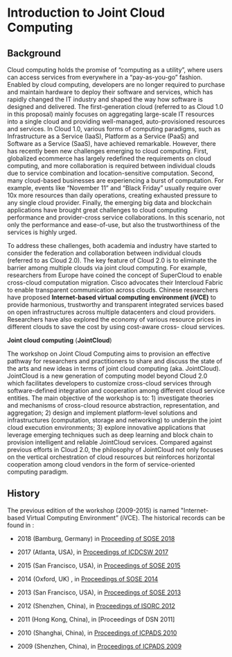 # Introduction to Joint Cloud Computing

## Background

Cloud computing holds the promise of “computing as a utility”, where
users can access services from everywhere in a “pay-as-you-go” fashion.
Enabled by cloud computing, developers are no longer required to
purchase and maintain hardware to deploy their software and services,
which has rapidly changed the IT industry and shaped the way how
software is designed and delivered. The first-generation cloud (referred
to as Cloud 1.0 in this proposal) mainly focuses on aggregating
large-scale IT resources into a single cloud and providing well-managed,
auto-provisioned resources and services. In Cloud 1.0, various forms of
computing paradigms, such as Infrastructure as a Service (IaaS),
Platform as a Service (PaaS) and Software as a Service (SaaS), have
achieved remarkable.  However, there has recently been new challenges
emerging to cloud computing. First, globalized ecommerce has largely
redefined the requirements on cloud computing, and more collaboration is
required between individual clouds due to service combination and
location-sensitive computation. Second, many cloud-based businesses are
experiencing a burst of computation. For example, events like “November
11” and “Black Friday” usually require over 10x more resources than
daily operations, creating exhausted pressure to any single cloud
provider. Finally, the emerging big data and blockchain applications
have brought great challenges to cloud computing performance and
provider-cross service collaborations. In this scenario, not only the
performance and ease-of-use, but also the trustworthiness of the
services is highly urged.

To address these challenges, both academia and industry have started to
consider the federation and collaboration between individual clouds
(referred to as Cloud 2.0). The key feature of Cloud
2.0 is to eliminate the barrier among multiple clouds via joint cloud
computing. For example, researchers from Europe have coined the concept
of SuperCloud to enable cross-cloud computation migration. Cisco
advocates their Intercloud Fabric to enable transparent communication
across clouds. Chinese researchers have proposed **Internet-based virtual
computing environment (iVCE)** to provide harmonious, trustworthy and
transparent integrated services based on open infrastructures across
multiple datacenters and cloud providers. Researchers have also explored
the economy of various resource prices in different clouds to save the
cost by using cost-aware cross- cloud services.  

**Joint cloud computing** (**JointCloud**) 

The workshop on Joint Cloud Computing aims to provision an effective pathway for researchers and practitioners to share and discuss the state of the arts and new ideas in terms of joint cloud computing (aka. JointCloud). JointCloud is a new generation of computing model beyond Cloud 2.0 which facilitates developers to customize cross-cloud services through software-defined integration and cooperation among different cloud service entities. The main objective of the workshop is to: 1) investigate theories and mechanisms of cross-cloud resource abstraction, representation, and aggregation; 2) design and implement platform-level solutions and infrastructures (computation, storage and networking) to underpin the joint cloud execution environments; 3) explore innovative applications that leverage emerging techniques such as deep learning and block chain to provision intelligent and reliable JointCloud services. Compared against previous efforts in Cloud 2.0, the philosophy of JointCloud not only focuses on the vertical orchestration of cloud resources but reinforces horizontal cooperation among cloud vendors in the form of service-oriented computing paradigm.




## History

The previous edition of the workshop (2009-2015) is named "Internet-based Virtual Computing Environment” (iVCE). The historical
records can be found in :

* 2018 (Bamburg, Germany) in [Proceeding of SOSE 2018](http://ieeexplore.ieee.org/xpl/mostRecentIssue.jsp?punumber=8359116) 

* 2017 (Atlanta, USA), in [Proceedings of ICDCSW 2017](http://ieeexplore.ieee.org/xpl/mostRecentIssue.jsp?punumber=7976700)

* 2015 (San Francisco, USA), in [Proceedings of SOSE 2015](http://ieeexplore.ieee.org/xpl/mostRecentIssue.jsp?punumber=7126273)

* 2014 (Oxford, UK) , in [Proceedings of SOSE 2014](http://ieeexplore.ieee.org/xpl/mostRecentIssue.jsp?punumber=6825321)

* 2013 (San Francisco, USA), in [Proceedings of SOSE 2013](http://ieeexplore.ieee.org/xpl/mostRecentIssue.jsp?punumber=6524246)

* 2012 (Shenzhen, China), in [Proceedings of ISORC 2012](http://ieeexplore.ieee.org/xpl/mostRecentIssue.jsp?punumber=6195322)

* 2011 (Hong Kong, China), in [Proceedings of DSN 2011] 

* 2010 (Shanghai, China), in [Proceedings of ICPADS 2010](http://ieeexplore.ieee.org/xpl/mostRecentIssue.jsp?punumber=5692856)

* 2009 (Shenzhen, China), in [Proceedings of ICPADS 2009](http://ieeexplore.ieee.org/xpl/mostRecentIssue.jsp?punumber=5394475)
